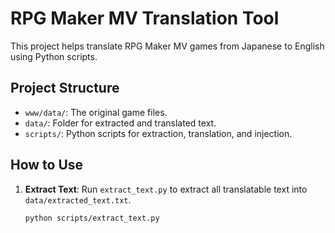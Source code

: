 # RPG Maker MV Translation Tool

This project helps translate RPG Maker MV games from Japanese to English using Python scripts.

## Project Structure
- `www/data/`: The original game files.
- `data/`: Folder for extracted and translated text.
- `scripts/`: Python scripts for extraction, translation, and injection.

## How to Use
1. **Extract Text**:
   Run `extract_text.py` to extract all translatable text into `data/extracted_text.txt`.

   ```bash
   python scripts/extract_text.py
